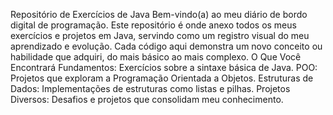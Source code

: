 Repositório de Exercícios de Java
Bem-vindo(a) ao meu diário de bordo digital de programação.
Este repositório é onde anexo todos os meus exercícios e projetos em Java, servindo como um registro visual do meu aprendizado e evolução. Cada código aqui demonstra um novo conceito ou habilidade que adquiri, do mais básico ao mais complexo.
O Que Você Encontrará
Fundamentos: Exercícios sobre a sintaxe básica de Java.
POO: Projetos que exploram a Programação Orientada a Objetos.
Estruturas de Dados: Implementações de estruturas como listas e pilhas.
Projetos Diversos: Desafios e projetos que consolidam meu conhecimento.
